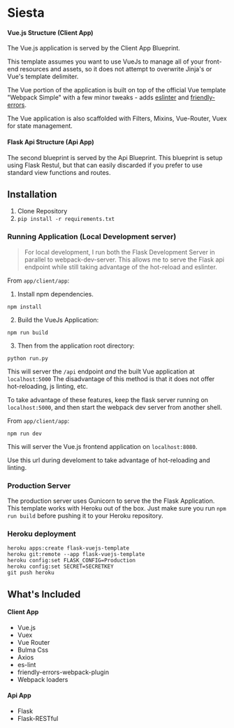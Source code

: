 # Siesta
#### Vue.js Structure (Client App)

The Vue.js application is served by the Client App Blueprint.

This template assumes you want to use VueJs to manage all of your front-end resources and assets,
so it does not attempt to overwrite Jinja's or Vue's template delimiter.

The Vue portion of the application is built on top of the official Vue template "Webpack Simple" with a few minor tweaks -
adds [eslinter](https://www.npmjs.com/package/eslinter) and [friendly-errors](https://www.npmjs.com/package/friendly-errors-webpack-plugin).

The Vue application is also scaffolded with Filters, Mixins, Vue-Router, Vuex for state management.

#### Flask Api Structure (Api App)

The second blueprint is served by the Api Blueprint.
This blueprint is setup using Flask Restul, but that can easily discarded if you prefer to use standard view functions and routes.


## Installation

1. Clone Repository
2. `pip install -r requirements.txt`


### Running Application (Local Development server)

> For local development, I run both the Flask Development Server in parallel to webpack-dev-server.
This allows me to serve the Flask api endpoint while still taking advantage of the hot-reload and eslinter.

From `app/client/app`:

1. Install npm dependencies.

`npm install`

2. Build the VueJs Application:

`npm run build`

3. Then from the application root directory:

`python run.py`

This will server the `/api` endpoint _and_ the built Vue application at `localhost:5000`
The disadvantage of this method is that it does not offer hot-reloading, js linting, etc.

To take advantage of these features, keep the flask server running on `localhost:5000`, and then start the webpack dev server from another shell.

From `app/client/app`:

`npm run dev`

This will server the Vue.js frontend application on `localhost:8080`.

Use this url during develoment to take advantage of hot-reloading and linting.

### Production Server

The production server uses Gunicorn to serve the the Flask Application.
This template works with Heroku out of the box. Just make sure you run `npm run build`
before pushing it to your Heroku repository.


### Heroku deployment

```
heroku apps:create flask-vuejs-template
heroku git:remote --app flask-vuejs-template
heroku config:set FLASK_CONFIG=Production
heroku config:set SECRET=SECRETKEY
git push heroku
```

## What's Included

#### Client App
* Vue.js
* Vuex
* Vue Router
* Bulma Css
* Axios
* es-lint
* friendly-errors-webpack-plugin
* Webpack loaders

#### Api App
* Flask
* Flask-RESTful
